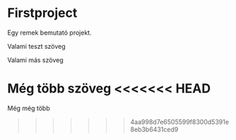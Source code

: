 # Firstproject


Egy remek bemutató projekt.

Valami teszt szöveg

Valami más szöveg

Még több szöveg
<<<<<<< HEAD
=======

Még még több
>>>>>>> 4aa998d7e6505599f8300d5391e8eb3b6431ced9
